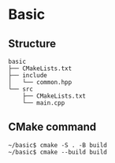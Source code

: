 # Basic

## Structure
```
basic
├── CMakeLists.txt
├── include
│   └── common.hpp
└── src
    ├── CMakeLists.txt
    └── main.cpp
```

## CMake command
```
~/basic$ cmake -S . -B build
~/basic$ cmake --build build
```